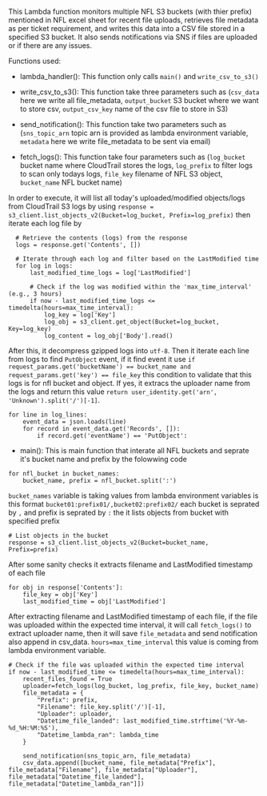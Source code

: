 This Lambda function monitors multiple NFL S3 buckets (with thier prefix) mentioned in NFL excel sheet for recent file uploads, retrieves file metadata as per ticket requirement, and writes this data into a CSV file stored in a specified S3 bucket. It also sends notifications via SNS if files are uploaded or if there are any issues. 
<br>

Functions used:

- lambda_handler(): This function only calls `main()` and `write_csv_to_s3()`

- write_csv_to_s3(): This function take three parameters such as (`csv_data` here we write all file_metadata, `output_bucket` S3 bucket where we want to store csv, `output_csv_key` name of the csv file to store in S3)

- send_notification(): This function take two parameters such as (`sns_topic_arn` topic arn is provided as lambda environment variable, `metadata` here we write file_metadata to be sent via email)

- fetch_logs(): This function take four parameters such as (`log_bucket` bucket name where CloudTrail stores the logs, `log_prefix` to filter logs to scan only todays logs, `file_key` filename of NFL S3 object, `bucket_name` NFL bucket name)

In order to execute, it will list all today's uploaded/modified objects/logs from CloudTrail S3 logs by using `response = s3_client.list_objects_v2(Bucket=log_bucket, Prefix=log_prefix)` then iterate each log file by 
```
  # Retrieve the contents (logs) from the response
  logs = response.get('Contents', [])
  
  # Iterate through each log and filter based on the LastModified time
  for log in logs:
      last_modified_time_logs = log['LastModified']

      # Check if the log was modified within the 'max_time_interval' (e.g., 3 hours)
      if now - last_modified_time_logs <= timedelta(hours=max_time_interval):
          log_key = log['Key']
          log_obj = s3_client.get_object(Bucket=log_bucket, Key=log_key)
          log_content = log_obj['Body'].read()
```

After this, it decompress gzipped logs into `utf-8`. Then it iterate each line from logs to find `PutObject` event, if it find event it use `if request_params.get('bucketName') == bucket_name and request_params.get('key') == file_key` this condition to validate that this logs is for nfl bucket and object. If yes, it extracs the uploader name from the logs and return this value `return user_identity.get('arn', 'Unknown').split('/')[-1]`.

```
for line in log_lines:
    event_data = json.loads(line)
    for record in event_data.get('Records', []):
        if record.get('eventName') == 'PutObject':
```

- main(): This is main function that interate all NFL buckets and seprate it's bucket name and prefix by the folowwing code
```
for nfl_bucket in bucket_names:
    bucket_name, prefix = nfl_bucket.split(':')
```
`bucket_names` variable is taking values from lambda environment variables is this format `bucket01:prefix01/,bucket02:prefix02/` each bucket is seprated by `,` and prefix is seprated by `:` the it lists objects from bucket with specified prefix
```
# List objects in the bucket
response = s3_client.list_objects_v2(Bucket=bucket_name, Prefix=prefix)
```
After some sanity checks it extracts filename and LastModified timestamp of each file
```
for obj in response['Contents']:
    file_key = obj['Key']
    last_modified_time = obj['LastModified']
```
After extracting filename and LastModified timestamp of each file, if the file was uploaded within the expected time interval, it will call `fetch_logs()` to extract uploader name, then it will save `file_metadata` and send notification also append in csv_data. `hours=max_time_interval` this value is coming from lambda environment variable.
```
# Check if the file was uploaded within the expected time interval
if now - last_modified_time <= timedelta(hours=max_time_interval):
    recent_files_found = True
    uploader=fetch_logs(log_bucket, log_prefix, file_key, bucket_name)
    file_metadata = {
        "Prefix": prefix,
        "Filename": file_key.split('/')[-1],
        "Uploader": uploader, 
        "Datetime_file_landed": last_modified_time.strftime('%Y-%m-%d_%H:%M:%S'),
        "Datetime_lambda_ran": lambda_time
    }

    send_notification(sns_topic_arn, file_metadata)
    csv_data.append([bucket_name, file_metadata["Prefix"], file_metadata["Filename"], file_metadata["Uploader"], file_metadata["Datetime_file_landed"], file_metadata["Datetime_lambda_ran"]])
    
```
